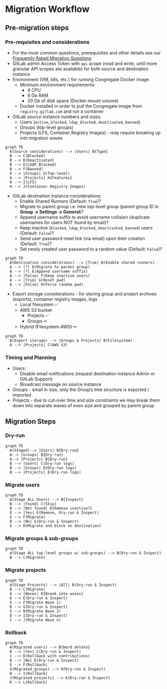 # Migration Workflow

## Pre-migration steps

### Pre-requisites and considerations

* For the most common questions, prerequisites and other details see our [Frequently Asked Migration Questions](customer/famq.md).
* GitLab admin Access Token with `api` scope (read and write, until more granular API scopes are available) for both source and destination instance
* Environment (VM, k8s, etc.) for running Congregate Docker image
  * Minimum environment requirements:
    * 4 CPU
    * 8 Gb RAM
    * 20 Gb of disk space (Docker mount volume)
  * Docker installed in order to pull the Congregate image from `registry.gitlab.com` and run a container
* GitLab source instance numbers and sizes:
  * Users (`active`, `blocked`, `ldap_blocked`, `deactivated`, `banned`)
  * Groups (top-level groups)
  * Projects (LFS, Container Registry Images) - may require breaking up into migration waves

``` mermaid
graph TD
  A(Source considerations) --> |Users| B{Type}
  B --> C(Blocked)
  B --> D(Deactivated)
  B --> E(LDAP_Blocked)
  B --> F(Banned)
  A --> |Groups| G(Top-level)
  A --> |Projects| H{Features}
  H --> I(LFS)
  H --> J(Container Registry Images)
```

* GitLab destination instance considerations:
  * Enable Shared Runners (Default: `True`)?
  * Migrate to parent group i.e. new top-level group (parent group ID in **Group -> Settings -> General**)?
  * Append username suffix to avoid username collision (duplicate usernames for users NOT found by email)?
  * Keep inactive (`blocked`, `ldap_blocked`, `deactivated`, `banned`) users (Default: `False`)?
  * Send user password reset link (via email) upon their creation (Default: `True`)?
  * Set newly created user password to a random value (Default: `False`)?

``` mermaid
graph TD
  A(Destination considerations) --> |True| B(Enable shared runners)
  A --> |?| D(Migrate to parent group)
  A --> |?| E(Append username suffix)
  A --> |False| F(Keep inactive users)
  A --> |True| G(Reset pwd)
  A --> |False| H(Force random pwd)
```

* Export storage considerations - for storing group and project archives (exports), container registry images, logs
  * Local filesystem :white_check_mark:
  * AWS S3 bucket
    * Projects :white_check_mark:
    * Groups :heavy_minus_sign:
  * Hybrid (Filesystem-AWS) :heavy_minus_sign:

``` mermaid
graph TD
  A(Export storage) --> |Groups & Projects| B(Filesystem)
  A --> |Projects| C(AWS S3)
```

### Timing and Planning

* Users:
  * Disable email notifications (request destination instance Admin or GitLab Support)
  * Broadcast message on source instance
* Groups - small in size, only the Group’s tree structure is exported / imported
* Projects - due to cut-over time and size constraints we may break them down into separate waves of even size and grouped by parent group

## Migration Steps

### Dry-run

``` mermaid
graph TD
  A(Staged)--> |Users| B{Dry-run}
  A--> |Groups| B{Dry-run}
  A--> |Projects| B{Dry-run}
  B --> |Users| C(Dry-run logs)
  B --> |Groups| D(Dry-run logs)
  B --> |Projects| E(Dry-run logs)
```

### Migrate users

``` mermaid
graph TD
  A(Stage ALL Users) --> B{Inspect}
  B --> |Found| C(Skip)
  B --> |Not found| D{Remove inactive?}
  D --> |Yes| E(Remove, Dry-run & Inspect)
  E --> F(Migrate)
  D --> |No| G(Dry-run & Inspect)
  G --> H(Migrate and block on destination)
```

### Migrate groups & sub-groups

``` mermaid
graph TD
  A(Stage ALL top-level groups w/ sub-groups) --> B(Dry-run & Inspect)
  B --> C(Migrate)
```

### Migrate projects

``` mermaid
graph TD
  A(Stage Projects) --> |All| B(Dry-run & Inspect)
  B --> C(Migrate)
  A --> |Waves| D{Break into waves}
  D --> E(Dry-run & Inspect)
  E --> F(Migrate Wave 1)
  D --> G(Dry-run & Inspect)
  G --> H(Migrate Wave 2)
  D --> I(Dry-run & Inspect)
  I --> J(Migrate Wave n)
```

### Rollback

``` mermaid
graph TD
  A(Migrated users) --> B{Hard delete}
  B --> |Yes| C(Dry-run & Inspect)
  C --> D(Rollback with contributions)
  B --> |No| E(Dry-run & Inspect)
  E --> F(Rollback)
  G(Migrated groups) --> H(Dry-run & Inspect)
  H --> I(Rollback)
  J(Migrated projects) --> K(Dry-run & Inspect)
  K --> L(Rollback)
```